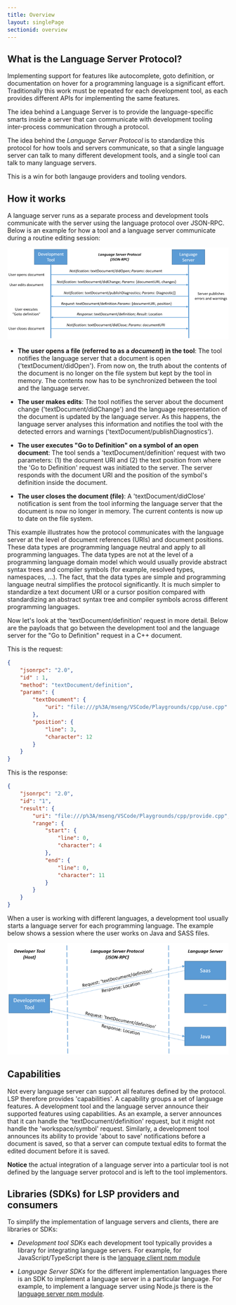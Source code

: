 ```yaml
---
title: Overview
layout: singlePage
sectionid: overview
---
```


## What is the Language Server Protocol?
Implementing support for features like autocomplete, goto definition, or documentation on hover for a programming language is a significant effort. Traditionally this work must be repeated for each development tool, as each provides different APIs for implementing the same features.

The idea behind a Language Server is to provide the language-specific smarts inside a server that can communicate with development tooling inter-process communication through a protocol.

The idea behind the <i>Language Server Protocol</i> is to standardize this protocol for how tools and servers communicate, so that a single language server can talk to many different development tools, and a single tool can talk to many language servers.

This is a win for both langauge providers and tooling vendors.

## How it works

A language server runs as a separate process and development tools communicate with the server using the language protocol over JSON-RPC. Below is an example for how a tool and a language server communicate during a routine editing session:

<img src="./img/language-server-sequence.png" class="img-fluid" alt="language server protocol">

* **The user opens a file (referred to as a *document*) in the tool**: The tool notifies the language server that a document is open ('textDocument/didOpen'). From now on, the truth about the contents of the document is no longer on the file system but kept by the tool in memory. The contents now has to be synchronized between the tool and the language server.

* **The user makes edits**: The tool notifies the server about the document change ('textDocument/didChange') and the language representation of the document is updated by the language server. As this happens, the language server analyses this information and notifies the tool with the detected errors and warnings ('textDocument/publishDiagnostics').

* **The user executes "Go to Definition" on a symbol of an open document**: The tool sends a 'textDocument/definition' request with two parameters: (1) the document URI and (2) the text position from where the 'Go to Definition' request was initiated to the server. The server responds with the document URI and the position of the symbol's definition inside the document.

* **The user closes the document (file)**: A 'textDocument/didClose' notification is sent from the tool informing the language server that the document is now no longer in memory. The current contents is now up to date on the file system.

This example illustrates how the protocol communicates with the language server at the level of document references (URIs) and document positions. These data types are programming language neutral and apply to all programming languages. The data types are not at the level of a programming language domain model which would usually provide abstract syntax trees and compiler symbols (for example, resolved types, namespaces, ...). The fact, that the data types are simple and programming language neutral simplifies the protocol significantly. It is much simpler to standardize a text document URI or a cursor position compared with standardizing an abstract syntax tree and compiler symbols across different programming languages.

Now let's look at the 'textDocument/definition' request in more detail. Below are the payloads that go between the development tool and the language server for the "Go to Definition" request in a C++ document.

This is the request:

```json
{
    "jsonrpc": "2.0",
    "id" : 1,
    "method": "textDocument/definition",
    "params": {
        "textDocument": {
            "uri": "file:///p%3A/mseng/VSCode/Playgrounds/cpp/use.cpp"
        },
        "position": {
            "line": 3,
            "character": 12
        }
    }
}
```

This is the response:

```json
{
    "jsonrpc": "2.0",
    "id": "1",
    "result": {
        "uri": "file:///p%3A/mseng/VSCode/Playgrounds/cpp/provide.cpp",
        "range": {
            "start": {
                "line": 0,
                "character": 4
            },
            "end": {
                "line": 0,
                "character": 11
            }
        }
    }
}
```

When a user is working with different languages, a development tool usually starts a language server for each programming language. The example below shows a session where the user works on Java and SASS files.

<img src="./img/language-server.png" class="img-fluid" alt="language server protocol">

## Capabilities

Not every language server can support all features defined by the protocol. LSP therefore provides  'capabilities'. A capability groups a set of language features. A development tool and the language server announce their supported features using capabilities. As an example, a server announces that it can handle the 'textDocument/definition' request, but it might not handle the 'workspace/symbol' request. Similarly, a development tool announces its ability to provide 'about to save' notifications before a document is saved, so that a server can compute textual edits to format the edited document before it is saved.

**Notice** the actual integration of a language server into a particular tool is not defined by the language server protocol and is left to the tool implementors.

## Libraries (SDKs) for LSP providers and consumers

To simplify the implementation of language servers and clients, there are libraries or SDKs:

- *Development tool SDKs* each development tool typically provides a library for integrating language servers. For example, for JavaScript/TypeScript there is the [language client npm module](https://www.npmjs.com/package/vscode-languageclient)

- *Language Server SDKs* for the different implementation languages there is an SDK to implement a language server in a particular language. For example, to implement a language server using Node.js there is the [language server npm module](https://www.npmjs.com/package/vscode-languageserver).

